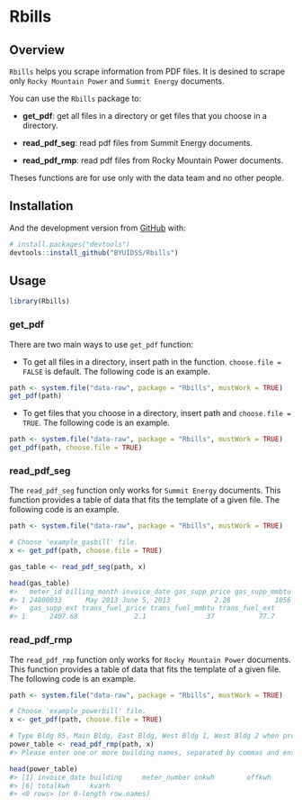 
<!-- README.md is generated from README.Rmd. Please edit that file -->

# Rbills

<!-- badges: start -->

<!-- badges: end -->

## Overview

`Rbills` helps you scrape information from PDF files. It is desined to
scrape only `Rocky Mountain Power` and `Summit Energy` documents.

You can use the `Rbills` package to:

  - **get\_pdf**: get all files in a directory or get files that you
    choose in a directory.

  - **read\_pdf\_seg**: read pdf files from Summit Energy documents.

  - **read\_pdf\_rmp**: read pdf files from Rocky Mountain Power
    documents.

Theses functions are for use only with the data team and no other
people.

## Installation

And the development version from [GitHub](https://github.com/) with:

``` r
# install.packages("devtools")
devtools::install_github("BYUIDSS/Rbills")
```

## Usage

``` r
library(Rbills)
```

### get\_pdf

There are two main ways to use `get_pdf` function:

  - To get all files in a directory, insert path in the function.
    `choose.file = FALSE` is default. The following code is an example.

<!-- end list -->

``` r
path <- system.file("data-raw", package = "Rbills", mustWork = TRUE)
get_pdf(path)
```

  - To get files that you choose in a directory, insert path and
    `choose.file = TRUE`. The following code is an example.

<!-- end list -->

``` r
path <- system.file("data-raw", package = "Rbills", mustWork = TRUE)
get_pdf(path, choose.file = TRUE)
```

### read\_pdf\_seg

The `read_pdf_seg` function only works for `Summit Energy` documents.
This function provides a table of data that fits the template of a given
file. The following code is an example.

``` r
path <- system.file("data-raw", package = "Rbills", mustWork = TRUE)

# Choose 'example_gasbill' file.
x <- get_pdf(path, choose.file = TRUE)

gas_table <- read_pdf_seg(path, x)

head(gas_table)
#>   meter_id billing_month invoice_date gas_supp_price gas_supp_mmbtu
#> 1 24800033      May 2013 June 5, 2013           2.28           1056
#>   gas_supp_ext trans_fuel_price trans_fuel_mmbtu trans_fuel_ext
#> 1      2407.68              2.1               37           77.7

```

### read\_pdf\_rmp

The `read_pdf_rmp` function only works for `Rocky Mountain Power`
documents. This function provides a table of data that fits the template
of a given file. The following code is an example.

``` r
path <- system.file("data-raw", package = "Rbills", mustWork = TRUE)

# Choose 'example_powerbill' file.
x <- get_pdf(path, choose.file = TRUE)

# Type Bldg 85, Main Bldg, East Bldg, West Bldg 1, West Bldg 2 when prompt function occurs.
power_table <- read_pdf_rmp(path, x)
#> Please enter one or more building names, separated by commas and ensure names match the building names on the bill:

head(power_table)
#> [1] invoice_date building     meter_number onkwh        offkwh      
#> [6] totalkwh     kvarh       
#> <0 rows> (or 0-length row.names)

```
